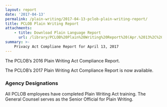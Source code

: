 ```yaml
---
layout: report
date: '2017-04-13'
permalink: /plain-writing/2017-04-13-pclob-plain-writing-report/
title: PCLOB Plain Writing Report
attachments:
    - title: Download Plain Language Report
      url: /library/PCLOB%20Plain%20Writing%20Report%20(Apr.%2013%2C%202017).pdf
summary: >-
    Privacy Act Compliane Report for April 13, 2017
---
```


The PCLOB’s 2016 Plain Writing Act Compliance Report.

The PCLOB’s 2017 Plain Writing Act Compliance Report is now available.


### Agency Designations

All PCLOB employees have completed Plain Writing Act training. The General Counsel serves as the Senior Official for Plain Writing.
